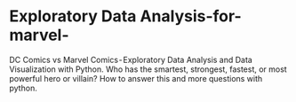 # Exploratory Data Analysis-for-marvel-

DC Comics vs Marvel Comics - Exploratory Data Analysis and Data Visualization with Python. Who has the smartest, 
strongest, fastest, or most powerful hero or villain? How to answer this and more questions with python.
